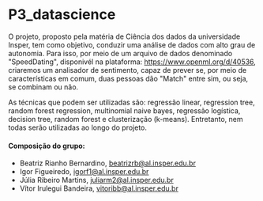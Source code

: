 # P3_datascience
O projeto, proposto pela matéria de Ciência dos dados da universidade Insper, tem como objetivo, conduzir uma análise de dados com alto grau de autonomia. Para isso, por meio de um arquivo de dados denominado "SpeedDating", disponivél na plataforma: https://www.openml.org/d/40536, criaremos um analisador de sentimento, capaz de prever se, por meio de características em comum, duas pessoas dão "Match" entre sim, ou seja, se combinam ou não.

As técnicas que podem ser utilizadas são: regressão linear, regression tree, random forest regression, multinomial naive bayes, regressão logística, decision tree, random forest e clusterização (k-means). Entretanto, nem todas serão utilizadas ao longo do projeto.

#### Composição do grupo:
- Beatriz Rianho Bernardino, beatrizrb@al.insper.edu.br
- Igor Figueiredo, igorf1@al.insper.edu.br
- Júlia Ribeiro Martins, juliarm2@al.insper.edu.br
- Vítor Irulegui Bandeira, vitoribb@al.insper.edu.br
